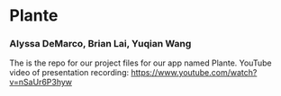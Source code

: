 # Plante
### Alyssa DeMarco, Brian Lai, Yuqian Wang

The is the repo for our project files for our app named Plante.
YouTube video of presentation recording: https://www.youtube.com/watch?v=nSaUr6P3hyw




